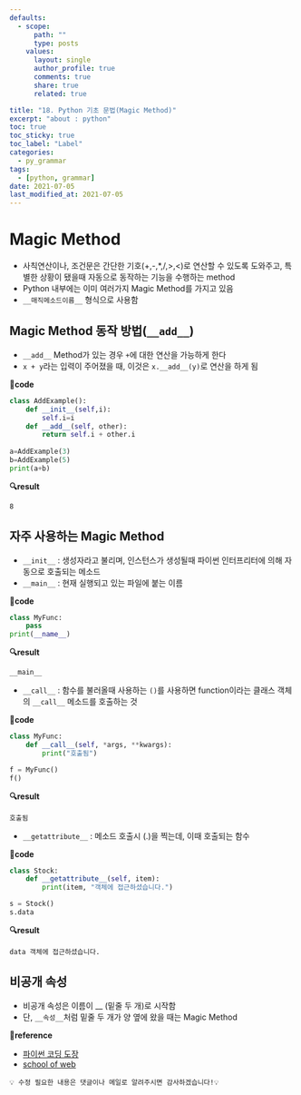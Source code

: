 ```yaml
---
defaults:
  - scope:
      path: ""
      type: posts
    values:
      layout: single
      author_profile: true
      comments: true
      share: true
      related: true

title: "18. Python 기초 문법(Magic Method)"
excerpt: "about : python"
toc: true
toc_sticky: true
toc_label: "Label"
categories:
  - py_grammar
tags:
  - [python, grammar]
date: 2021-07-05
last_modified_at: 2021-07-05
---
```



# Magic Method

- 사칙연산이나, 조건문은 간단한 기호(+,-,*,/,>,<)로 연산할 수 있도록 도와주고, 특별한 상황이 됐을때 자동으로 동작하는 기능을 수행하는 method
- Python 내부에는 이미 여러가지 Magic Method를 가지고 있음
- `__매직메소드이름__` 형식으로 사용함

## Magic Method 동작 방법(`__add__`)

- `__add__` Method가 있는 경우 `+`에 대한 연산을 가능하게 한다 
- `x + y`라는 입력이 주어졌을 때, 이것은 `x.__add__(y)`로 연산을 하게 됨

**📰code**
```python
class AddExample():
    def __init__(self,i):
        self.i=i
    def __add__(self, other):
        return self.i + other.i
    
a=AddExample(3)
b=AddExample(5)
print(a+b)
```
**🔍result**
```
8
```

## 자주 사용하는 Magic Method

- `__init__` : 생성자라고 불리며, 인스턴스가 생성될때 파이썬 인터프리터에 의해 자동으로 호출되는 메소드
- `__main__` : 현재 실행되고 있는 파일에 붙는 이름

**📰code**
```python
class MyFunc:
    pass
print(__name__)
```
**🔍result**
```
__main__
```

- `__call__` : 함수를 불러올때 사용하는 `()`를 사용하면 function이라는 클래스 객체의 `__call__` 메소드를 호출하는 것

**📰code**
```python
class MyFunc:
    def __call__(self, *args, **kwargs):
        print("호출됨")

f = MyFunc()
f()
```
**🔍result**
```
호출됨
```

- `__getattribute__` : 메소드 호출시 (.)을 찍는데, 이때 호출되는 함수

**📰code**
```python
class Stock:
    def __getattribute__(self, item):
        print(item, "객체에 접근하셨습니다.")

s = Stock()
s.data
```
**🔍result**
```
data 객체에 접근하셨습니다.
```

## 비공개 속성

- 비공개 속성은 이름이 __ (밑줄 두 개)로 시작함
- 단, `__속성__`처럼 밑줄 두 개가 양 옆에 왔을 때는 Magic Method

**📌reference**
- [파이썬 코딩 도장](https://dojang.io/course/view.php?id=7)
- [school of web](http://schoolofweb.net/blog/posts/%ED%8C%8C%EC%9D%B4%EC%8D%AC-oop-part-6-%EB%A7%A4%EC%A7%81-%EB%A9%94%EC%86%8C%EB%93%9C-magic-method/)


```
💡 수정 필요한 내용은 댓글이나 메일로 알려주시면 감사하겠습니다!💡 
```